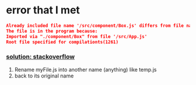 # error that I met
``` json
Already included file name '/src/component/Box.js' differs from file name '/src/component/box.js' only in casing.
The file is in the program because:
Imported via "./component/Box" from file '/src/App.js'
Root file specified for compilationts(1261)
```
### [solution: stackoverflow](https://stackoverflow.com/questions/51197940/file-name-differs-from-already-included-file-name-only-in-casing-on-relative-p)
1. Rename myFile.js into another name (anything) like temp.js
2. back to its original name <br>
